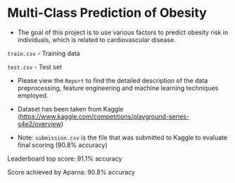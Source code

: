 # Multi-Class Prediction of Obesity

- The goal of this project is to use various factors to predict obesity risk in individuals, which is related to cardiovascular disease.

`train.csv` - Training data

`test.csv` - Test set

- Please view the `Report` to find the detailed description of the data preprocessing, feature engineering and machine learning techniques employed. 

- Dataset has been taken from Kaggle (https://www.kaggle.com/competitions/playground-series-s4e2/overview)

- Note: `submission.csv` is the file that was submitted to Kaggle to evaluate final scoring (90.8% accuracy)


Leaderboard top score: 91.1% accuracy

Score achieved by Aparna: 90.8% accuracy



